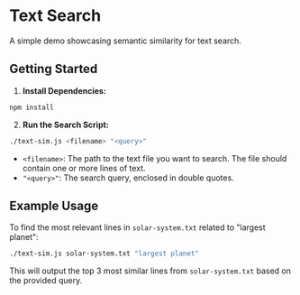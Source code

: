 # Text Search

A simple demo showcasing semantic similarity for text search.

## Getting Started

1.  **Install Dependencies:**
```bash
npm install
```

2.  **Run the Search Script:**

```bash
./text-sim.js <filename> "<query>"
```

* `<filename>`: The path to the text file you want to search. The file should contain one or more lines of text.
* `"<query>"`: The search query, enclosed in double quotes.

## Example Usage

To find the most relevant lines in `solar-system.txt` related to "largest planet":

```bash
./text-sim.js solar-system.txt "largest planet"
```

This will output the top 3 most similar lines from `solar-system.txt` based on the provided query.